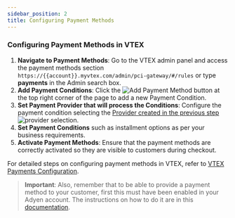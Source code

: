 ```yaml
---
sidebar_position: 2
title: Configuring Payment Methods
---
```



### Configuring Payment Methods in VTEX

1. **Navigate to Payment Methods**: Go to the VTEX admin panel and access the payment methods section `https://{{account}}.myvtex.com/admin/pci-gateway/#/rules` or type **payments** in the Admin search box.
2. **Add Payment Conditions**: Click the ![**Add Payment Method**](https://i.imgur.com/j8KuDvn.png) button at the top right corner of the page to add a new Payment Condition.
3. **Set Payment Provider that will process the Conditions**: Configure the payment condition selecting the [Provider created in the previous step](../configuring-provider.md) ![provider selection](https://i.imgur.com/xqMT3Ak.png).
4. **Set Payment Conditions** such as installment options as per your business requirements.
5. **Activate Payment Methods**: Ensure that the payment methods are correctly activated so they are visible to customers during checkout.

For detailed steps on configuring payment methods in VTEX, refer to [VTEX Payments Configuration](https://help.vtex.com/tracks/payments--6GAS7ZzGAm7AGoEAwDbwJG/6bzGxlz4inf8sKmvZ1c7i3).

> **Important**: Also, remember that to be able to provide a payment method to your customer, first this must have been enabled in your Adyen account. The instructions on how to do it are in this [documentation](https://docs.adyen.com/payment-methods/add-payment-methods/).
